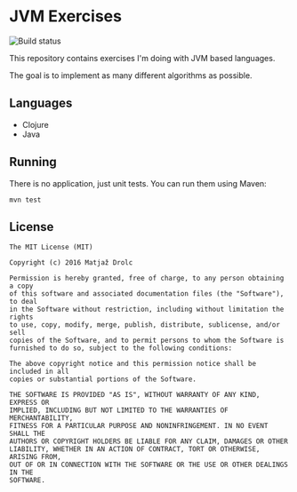 JVM Exercises
=============

![Build status](https://travis-ci.org/drola/jvm-exercises.svg?branch=master)

This repository contains exercises I'm doing
with JVM based languages.

The goal is to implement as many different algorithms
as possible.

Languages
---------

 - Clojure
 - Java

Running
-------

There is no application, just unit tests. You can run them using Maven:

    mvn test

License
-------

    The MIT License (MIT)

    Copyright (c) 2016 Matjaž Drolc

    Permission is hereby granted, free of charge, to any person obtaining a copy
    of this software and associated documentation files (the "Software"), to deal
    in the Software without restriction, including without limitation the rights
    to use, copy, modify, merge, publish, distribute, sublicense, and/or sell
    copies of the Software, and to permit persons to whom the Software is
    furnished to do so, subject to the following conditions:

    The above copyright notice and this permission notice shall be included in all
    copies or substantial portions of the Software.

    THE SOFTWARE IS PROVIDED "AS IS", WITHOUT WARRANTY OF ANY KIND, EXPRESS OR
    IMPLIED, INCLUDING BUT NOT LIMITED TO THE WARRANTIES OF MERCHANTABILITY,
    FITNESS FOR A PARTICULAR PURPOSE AND NONINFRINGEMENT. IN NO EVENT SHALL THE
    AUTHORS OR COPYRIGHT HOLDERS BE LIABLE FOR ANY CLAIM, DAMAGES OR OTHER
    LIABILITY, WHETHER IN AN ACTION OF CONTRACT, TORT OR OTHERWISE, ARISING FROM,
    OUT OF OR IN CONNECTION WITH THE SOFTWARE OR THE USE OR OTHER DEALINGS IN THE
    SOFTWARE.

